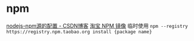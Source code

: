 # npm

[nodejs-npm源的配置 - CSDN博客](http://blog.csdn.net/wangmeng951011/article/details/52953517)
[淘宝 NPM 镜像](https://npm.taobao.org/)
临时使用
`npm --registry https://registry.npm.taobao.org install {package name}`